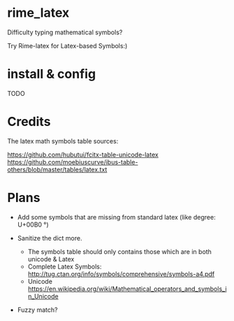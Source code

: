 # rime_latex
Difficulty typing mathematical symbols?

Try Rime-latex for Latex-based Symbols:)

# install & config

TODO

# Credits

The latex math symbols table sources:

https://github.com/hubutui/fcitx-table-unicode-latex
https://github.com/moebiuscurve/ibus-table-others/blob/master/tables/latex.txt

# Plans

+ Add some symbols that are missing from standard latex (like degree: U+00B0 °) 
+ Sanitize the dict more.
  + The symbols table should only contains those which are in both unicode & Latex
  + Complete Latex Symbols: <http://tug.ctan.org/info/symbols/comprehensive/symbols-a4.pdf>
  + Unicode <https://en.wikipedia.org/wiki/Mathematical_operators_and_symbols_in_Unicode>

+ Fuzzy match?

